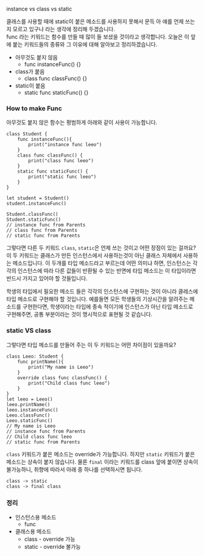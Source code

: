 ﻿
instance vs class vs static

클래스를 사용할 때에 static이 붙은 메소드를 사용하지 못해서 문득 아 얘를 언제 쓰는지 모르고 있구나 라는 생각에 정리해 두겠습니다.  
func 라는 키워드는 함수를 만들 때 많이 들 보셨을 것이라고 생각합니다. 오늘은 이 앞에 붙는 키워드들의 종류와 그 이유에 대해 알아보고 정리하겠습니다.

- 아무것도 붙지 않음
  - func instanceFunc() {}
- class가 붙음
  - class func classFunc() {}
- static이 붙음
  - static func staticFunc() {}


### How to make Func 
아무것도 붙지 않은 함수는 평범하게 아래와 같이 사용이 가능합니다.
```
class Student {
    func instanceFunc(){
        print("instance func leeo")
    }
    class func classFunc() {
        print("class func leeo")
    }
    static func staticFunc() {
        print("static func leeo")
    }
}

let student = Student()
student.instanceFunc()

Student.classFunc()
Student.staticFunc()
// instance func from Parents
// class func from Parents
// static func from Parents
```

그렇다면 다른 두 키워드 `class`, `static`은 언제 쓰는 것이고 어떤 장점이 있는 걸까요?  
이 두 키워드는 클래스가 만든 인스턴스에서 사용하는것이 아닌 클래스 자체에서 사용하는 메소드입니다.
이 두개를 타입 메소드라고 부르는데 어떤 의미냐 하면, 인스턴스는 각각의 인스턴스에 따라 다른 값들이 반환될 수 있는 반면에
타입 메소드는 이 타입이라면 반드시 가지고 있어야 할 것들입니다.  

학생의 타입에서 필요한 메소드 들은 각각의 인스턴스에 구현하는 것이 아니라 클레스에 타입 메소드로 구현해야 할 것입니다. 예를들면 모든 학생들의 기상시간을 알려주는 메소드를 구현한다면, 학생이라는 타입에
종속 적이기에 인스턴스가 아닌 타입 메소드로 구현해주면, 공통 부분이라는 것이 명시적으로 표현될 것 같습니다.  

### static VS class 
그렇다면 타입 메소드를 만들어 주는 이 두 키워드는 어떤 차이점이 있을까요?

```
class Leeo: Student {
    func printName(){
        print("My name is Leeo")
    }
    override class func classFunc() {
        print("Child class func leeo")
    }
}
let leeo = Leeo()
leeo.printName()
leeo.instanceFunc()
Leeo.classFunc()
Leeo.staticFunc()
// My name is Leeo
// instance func from Parents
// Child class func leeo
// static func from Parents
```
`class` 키워드가 붙은 메소드는 override가 가능합니다. 하지만 `static` 키워드가 붙은 메소드는 상속이 붙지 않습니다.
물론 `final` 이라는 키워드를 class 앞에 붙이면 상속이 불가능하니, 취향에 따라서 아래 중 하나를 선택하시면 됩니다.

```
class -> static  
class -> final class
```

### 정리
- 인스턴스용 메소드
  - func
- 클래스용 메소드
  - class - override 가능 
  - static - override 불가능 











